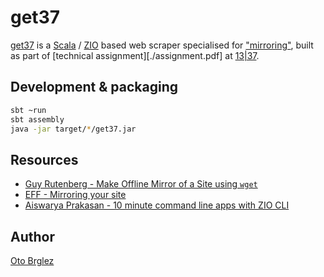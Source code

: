 # get37

[get37] is a [Scala] / [ZIO] based web scraper specialised
for ["mirroring"](https://www.eff.org/keeping-your-site-alive/mirroring-your-site), built as part
of [technical assignment][./assignment.pdf] at [13|37][1337].

## Development & packaging

```bash
sbt ~run
sbt assembly
java -jar target/*/get37.jar
```

## Resources

- [Guy Rutenberg - Make Offline Mirror of a Site using `wget`](https://www.guyrutenberg.com/2014/05/02/make-offline-mirror-of-a-site-using-wget/)
- [EFF - Mirroring your site](https://www.eff.org/keeping-your-site-alive/mirroring-your-site)
- [Aiswarya Prakasan - 10 minute command line apps with ZIO CLI](https://www.slideshare.net/AiswaryaPrakasan/10-minute-command-line-apps-with-zio-cli)

## Author

[Oto Brglez](https://github.com/otobrglez)

[scala]: https://www.scala-lang.org/

[zio]: https://zio.dev/

[get37]: https://github.com/otobrglez/get37

[1337]: https://1337.tech/
